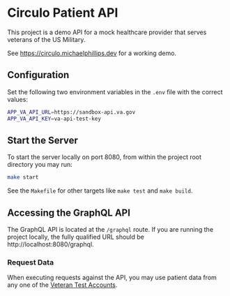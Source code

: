 # Circulo Patient API

This project is a demo API for a mock healthcare provider that serves veterans
of the US Military.

See https://circulo.michaelphillips.dev for a working demo.

## Configuration

Set the following two environment variables in the `.env` file with the correct
values:

```bash
APP_VA_API_URL=https://sandbox-api.va.gov
APP_VA_API_KEY=va-api-test-key
```

## Start the Server

To start the server locally on port 8080, from within the project root
directory you may run:

```bash
make start
```

See the `Makefile` for other targets like `make test` and `make build`.

## Accessing the GraphQL API

The GraphQL API is located at the `/graphql` route.  If you are running the
project locally, the fully qualified URL should be
http://localhost:8080/graphql.

### Request Data

When executing requests against the API, you may use patient data from any one of
the [Veteran Test Accounts](https://github.com/department-of-veterans-affairs/vets-api-clients/blob/master/test_accounts/verification_test_accounts.md).
